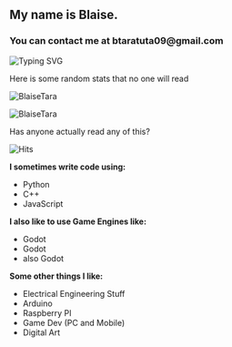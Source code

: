 ## My name is Blaise.

<h3 align="left">
  You can contact me at btaratuta09@gmail.com
</h3>

![Typing SVG](https://readme-typing-svg.herokuapp.com?size=30&lines=Hello,+World!)

Here is some random stats that no one will read

![BlaiseTara](https://github-readme-stats.vercel.app/api?username=BlaiseTara&show_icons=true&theme=tokyonight&hide=["issues"])

![BlaiseTara](https://github-readme-stats.vercel.app/api/top-langs?username=BlaiseTara&show_icons=true&theme=tokyonight&layout=compact)

Has anyone actually read any of this?

![Hits](https://hits.seeyoufarm.com/api/count/incr/badge.svg?url=https%3A%2F%2Fgithub.com%2FBlaiseTara%2Fhit-counter&count_bg=%2379C83D&title_bg=%23555555&icon=&icon_color=%23E7E7E7&title=hits&edge_flat=false)

**I sometimes write code using:**
 - Python
 - C++
 - JavaScript
 
**I also like to use Game Engines like:**
 - Godot
 - Godot
 - also Godot

**Some other things I like:**
 - Electrical Engineering Stuff
 - Arduino
 - Raspberry PI
 - Game Dev (PC and Mobile)
 - Digital Art
